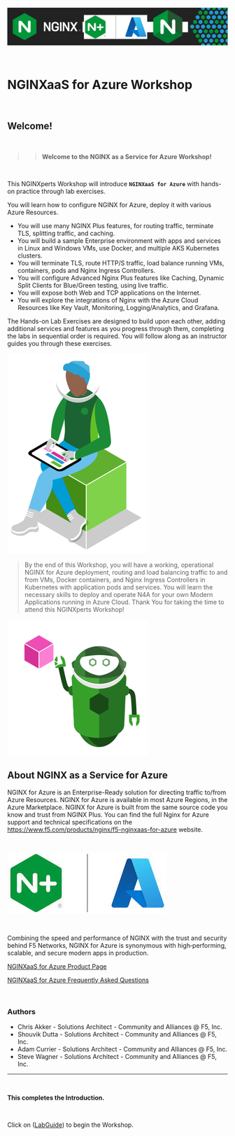 ![NGINX for Azure Workshop](media/n4aworkshop-banner.png)

<br/>

# NGINXaaS for Azure Workshop

<br/>

## Welcome!

<br/>

> ><strong>Welcome to the NGINX as a Service for Azure Workshop!</strong>

<br/>

This NGINXperts Workshop will introduce **`NGINXaaS for Azure`** with hands-on practice through lab exercises.

You will learn how to configure NGINX for Azure, deploy it with various Azure Resources. 
- You will use many NGINX Plus features, for routing traffic, terminate TLS, splitting traffic, and caching.  
- You will build a sample Enterprise environment with apps and services in Linux and Windows VMs, use Docker, and multiple AKS Kubernetes clusters. 
- You will terminate TLS, route HTTP/S traffic, load balance running VMs, containers, pods and Nginx Ingress Controllers.  
- You will configure Advanced Nginx Plus features like Caching, Dynamic Split Clients for Blue/Green testing, using live traffic.  
- You will expose both Web and TCP applications on the Internet.  
- You will explore the integrations of Nginx with the Azure Cloud Resources like Key Vault, Monitoring, Logging/Analytics, and Grafana.

The Hands-on Lab Exercises are designed to build upon each other, adding additional services and features as you progress through them, completing the labs in sequential order is required.  You will follow along as an instructor guides you through these exercises.

![Developer Seated](media/developer-seated.svg)

>By the end of this Workshop, you will have a working, operational NGINX for Azure deployment, routing and load balancing traffic to and from VMs, Docker containers, and Nginx Ingress Controllers in Kubernetes with application pods and services. You will learn the necessary skills to deploy and operate N4A for your own Modern Applications running in Azure Cloud.  Thank You for taking the time to attend this NGINXperts Workshop!

![Robot](media/robot.svg)

## About NGINX as a Service for Azure

NGINX for Azure is an Enterprise-Ready solution for directing traffic to/from Azure Resources.  NGINX for Azure is available in most Azure Regions, in the Azure Marketplace.  NGINX for Azure is built from the same source code you know and trust from NGINX Plus.  You can find the full Nginx for Azure support and technical specifications on the https://www.f5.com/products/nginx/f5-nginxaas-for-azure website.  

<br/>

![NGINX Azure](media/nginx-azure-icon.png)

<br/>

Combining the speed and performance of NGINX with the trust and security behind F5 Networks, NGINX for Azure is synonymous with high‑performing, scalable, and secure modern apps in production.

[NGINXaaS for Azure Product Page](https://docs.nginx.com/nginxaas/azure/)

[NGINXaaS for Azure Frequently Asked Questions](https://docs.nginx.com/nginxaas/azure/faq/)

<br/>

### Authors

- Chris Akker - Solutions Architect - Community and Alliances @ F5, Inc.
- Shouvik Dutta - Solutions Architect - Community and Alliances @ F5, Inc.
- Adam Currier - Solutions Architect - Community and Alliances @ F5, Inc.
- Steve Wagner - Solutions Architect - Community and Alliances @ F5, Inc.

-------------

<br/>

**This completes the Introduction.**

<br/> 

Click on ([LabGuide](LabGuide.md)) to begin the Workshop.
